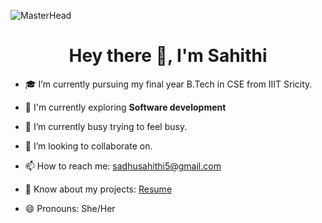 ![MasterHead]([https://www.arkasoftwares.com/blog/wp-content/uploads/2018/11/header_banner.jpg](https://www.google.com/url?sa=i&url=https%3A%2F%2Fwww.pinterest.com%2Fpin%2Fhello-dribbble-by-chlo-chassany--717268678168057748%2F&psig=AOvVaw3REd47TRSKEUbzdMr84Olu&ust=1702666204693000&source=images&cd=vfe&opi=89978449&ved=0CBEQjRxqFwoTCIiX2ofMj4MDFQAAAAAdAAAAABAX))
<h1 align="center"> Hey there 👋, I'm Sahithi </h1>

- 🎓 I’m currently pursuing my final year B.Tech in CSE from IIIT Sricity.
  
- 🔭 I'm currently exploring **Software development**

- 🌱 I’m currently busy trying to feel busy.

- 👯 I’m looking to collaborate on.

- 📫 How to reach me: sadhusahithi5@gmail.com

- 📄 Know about my projects: [Resume](https://drive.google.com/file/d/1uwu-ZfWNaqA1n4-uW4-_jebnWZy16Wo9/view?usp=sharing)
  
- 😄 Pronouns: She/Her
